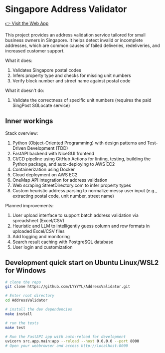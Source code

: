 # Singapore Address Validator

[👉 Visit the Web App](https://sgcheckaddresses.com/)

This project provides an address validation service tailored for small business owners in Singapore.
It helps detect invalid or incomplete addresses, which are common causes of failed deliveries, redeliveries, and increased customer support.

What it does:
1. Validates Singapore postal codes
2. Infers property type and checks for missing unit numbers
3. Verify block number and street name against postal code

What it doesn't do:
1. Validate the correctness of specific unit numbers (requires the paid SingPost SGLocate service)

## Inner workings
Stack overview:
1. Python (Object-Oriented Programming) with design patterns and Test-Driven Development (TDD)
2. FastAPI backend with NiceGUI frontend
3. CI/CD pipeline using GitHub Actions for linting, testing, building the Python package, and auto-deploying to AWS EC2
4. Containerization using Docker
5. Cloud deployment on AWS EC2
6. OneMap API integration for address validation
7. Web scraping StreetDirectory.com to infer property types
8. Custom heuristic address parsing to normalize messy user input (e.g., extracting postal code, unit number, street name)


Planned improvements:
1. User upload interface to support batch address validation via spreadsheet (Excel/CSV)
2. Heuristic and LLM to intelligently guess column and row formats in uploaded Excel/CSV files
3. Add logging and monitoring
4. Search result caching with PostgreSQL database
5. User login and customization

## Development quick start on Ubuntu Linux/WSL2 for Windows

```bash
# clone the repo
git clone https://github.com/LYYYYL/AddressValidator.git

# Enter root directory
cd AddressValidator

# install the dev dependencies
make install

# run the tests
make test

# Run the FastAPI app with auto-reload for development
uvicorn src.app.main:app --reload --host 0.0.0.0 --port 8000
# Open your webbrowser and access http://localhost:8000

```

